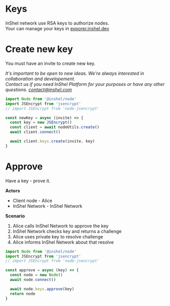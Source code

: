 # Keys

InShel network use RSA keys to authorize nodes.  
Your can manage your keys in [exporer.inshel.dev](https://exporer.inshel.dev/#!/keys)

# Create new key

You must have an invite to create new key.  

*It's important to be open to new ideas. We're always interested in collaboration and developement.  
Contact us if you need InShel Platform for your purposes or have any other questions.
[contact@inshel.com](mailto:contact@inshel.com)*

```javascript
import Node from '@inshel/node'
import JSEncrypt from 'jsencrypt'
// import JSEncrypt from 'node-jsencrypt'

const newKey = async (invite) => {
  const key = new JSEncrypt()
  const client = await nodeUtils.create()
  await client.connect()

  await client.keys.create(invite, key)
}
```

# Approve

Have a key - prove it.

**Actors**

- Client node - Alice
- InShel Network - InShel Network

**Scenario**

1. Alice calls InShel Network to approve the key
2. InShel Network checks key and returns a challenge
3. Alice uses private key to resolve challenge
4. Alice informs InShel Network about that resolve

```javascript
import Node from '@inshel/node'
import JSEncrypt from 'jsencrypt'
// import JSEncrypt from 'node-jsencrypt'

const approve = async (key) => {
  const node = new Node()
  await node.connect()

  await node.keys.approve(key)
  return node
}
```